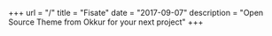 +++
url = "/"
title = "Fisate"
date = "2017-09-07"
description = "Open Source Theme from Okkur for your next project"
+++
